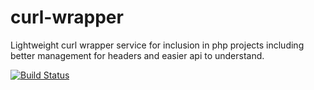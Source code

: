 # curl-wrapper

Lightweight curl wrapper service for inclusion in php projects including better
management for headers and easier api to understand.

[![Build Status](https://travis-ci.org/etiennemarais/curl-wrapper.svg?branch=master)](https://travis-ci.org/etiennemarais/curl-wrapper)
